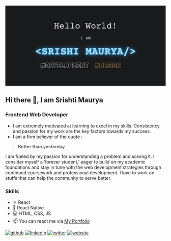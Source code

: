 ![Frontend Web Developer](https://github.com/srishti-maurya/srishti-maurya/blob/main/Srishi%20Maurya.png)
## Hi there 👋, I am Srishti Maurya
### Frontend Web Developer

- I am extremely motivated at learning to excel in my skills. Consistency and passion for my work are the key factors towards my success.
- I am a firm believer of the quote :
> **Better than yesterday**

I am fueled by my passion for understanding a problem and solving it. I consider myself a ‘forever student,’ eager to build on my academic foundations and stay in tune with the web development strategies through continued coursework and professional development.
I love to work on stuffs that can help the community to serve better.

### Skills

- ⚛ React
- 📱 React Native
- 💻 HTML, CSS, JS
- 📫 You can react me via [My Portfolio](https://srishti-maurya.netlify.app/)


[<img src='https://cdn.jsdelivr.net/npm/simple-icons@3.0.1/icons/github.svg' alt='github' height='40'>](https://github.com/https://github.com/srishti-maurya)  [<img src='https://cdn.jsdelivr.net/npm/simple-icons@3.0.1/icons/linkedin.svg' alt='linkedin' height='40'>](https://www.linkedin.com/in/https://www.linkedin.com/in/mauryasrishti22//)  [<img src='https://cdn.jsdelivr.net/npm/simple-icons@3.0.1/icons/twitter.svg' alt='twitter' height='40'>](https://twitter.com/https://twitter.com/SrishtiMaurya1?s=09)  [<img src='https://cdn.jsdelivr.net/npm/simple-icons@3.0.1/icons/icloud.svg' alt='website' height='40'>](https://srishti-maurya.netlify.app/)  


<!---
srishti-maurya/srishti-maurya is a ✨ special ✨ repository because its `README.md` (this file) appears on your GitHub profile.
You can click the Preview link to take a look at your changes.
--->

